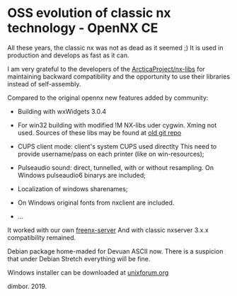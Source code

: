 # OSS evolution of classic nx technology - OpenNX CE

All these years, the classic nx was not as dead as it seemed ;)
It is used in production and develops as fast as it can.

I am very grateful to the developers of the [ArcticaProject/nx-libs](https://github.com/ArcticaProject/nx-libs) for maintaining backward
compatibility and the opportunity to use their libraries instead
of self-assembly.

Compared to the original opennx new features added by community:

- Building with wxWidgets 3.0.4

- For win32 building with modified !M NX-libs uder cygwin. Xming not used.
Sources of these libs may be found at [old git repo](http://git.etersoft.ru/people/dimbor/packages/?p=NXClient-W32.git)

- CUPS client mode: client's system CUPS used directlty
This need to provide username/pass on each printer (like on win-resources);

- Pulseaudio sound: direct, tunnelled, with or without resampling.
On Windows pulseaudio6 binarys are included;

- Localization of windows sharenames;

- On Windows original fonts from nxclient are included.

- ...

It worked with our own [freenx-server](https://github.com/dimbor-ru/freenx-server)
And with classic nxserver 3.x.x compatibility remained.

Debian package home-maded for Devuan ASCII now. There is a suspicion that
under Debian Stretch everything will be fine.

Windows installer can be downloaded at [unixforum.org](https://unixforum.org/up/nxman/OpenNXCE-1.0.0-r15.6.exe)

dimbor. 2019.
